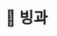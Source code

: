 # 🍧 빙과

<figure><img src="../../.gitbook/assets/제목-없음-7_0074_2022-09-01_00.18.09.png (1).png" alt=""><figcaption></figcaption></figure>

##

<div>

<figure><img src="../../.gitbook/assets/제목-없음-7_0041_2022-09-01_00.15.28.png.png" alt=""><figcaption></figcaption></figure>

 

<figure><img src="../../.gitbook/assets/제목-없음-7_0042_2022-09-01_00.15.36.png.png" alt=""><figcaption></figcaption></figure>

 

<figure><img src="../../.gitbook/assets/제목-없음-7_0043_2022-09-01_00.15.42.png.png" alt=""><figcaption></figcaption></figure>

 

<figure><img src="../../.gitbook/assets/제목-없음-7_0044_2022-09-01_00.15.46.png.png" alt=""><figcaption></figcaption></figure>

</div>

<div>

<figure><img src="../../.gitbook/assets/제목-없음-7_0045_2022-09-01_00.15.50.png.png" alt=""><figcaption></figcaption></figure>

 

<figure><img src="../../.gitbook/assets/제목-없음-7_0046_2022-09-01_00.15.54.png.png" alt=""><figcaption></figcaption></figure>

 

<figure><img src="../../.gitbook/assets/제목-없음-7_0047_2022-09-01_00.15.58.png.png" alt=""><figcaption></figcaption></figure>

 

<figure><img src="../../.gitbook/assets/제목-없음-7_0048_2022-09-01_00.16.03.png.png" alt=""><figcaption></figcaption></figure>

 

<figure><img src="../../.gitbook/assets/제목-없음-7_0049_2022-09-01_00.16.06.png.png" alt=""><figcaption></figcaption></figure>

 

<figure><img src="../../.gitbook/assets/제목-없음-7_0050_2022-09-01_00.16.12.png.png" alt=""><figcaption></figcaption></figure>

 

<figure><img src="../../.gitbook/assets/제목-없음-7_0051_2022-09-01_00.16.17.png.png" alt=""><figcaption></figcaption></figure>

 

<figure><img src="../../.gitbook/assets/제목-없음-7_0052_2022-09-01_00.16.22.png.png" alt=""><figcaption></figcaption></figure>

 

<figure><img src="../../.gitbook/assets/제목-없음-7_0053_2022-09-01_00.16.27.png.png" alt=""><figcaption></figcaption></figure>

 

<figure><img src="../../.gitbook/assets/제목-없음-7_0054_2022-09-01_00.16.32.png.png" alt=""><figcaption></figcaption></figure>

 

<figure><img src="../../.gitbook/assets/제목-없음-7_0055_2022-09-01_00.16.36.png.png" alt=""><figcaption></figcaption></figure>

 

<figure><img src="../../.gitbook/assets/제목-없음-7_0056_2022-09-01_00.16.41.png.png" alt=""><figcaption></figcaption></figure>

 

<figure><img src="../../.gitbook/assets/제목-없음-7_0057_2022-09-01_00.16.45.png.png" alt=""><figcaption></figcaption></figure>

 

<figure><img src="../../.gitbook/assets/제목-없음-7_0058_2022-09-01_00.16.49.png.png" alt=""><figcaption></figcaption></figure>

 

<figure><img src="../../.gitbook/assets/제목-없음-7_0059_2022-09-01_00.16.53.png.png" alt=""><figcaption></figcaption></figure>

 

<figure><img src="../../.gitbook/assets/제목-없음-7_0060_2022-09-01_00.16.57.png.png" alt=""><figcaption></figcaption></figure>

 

<figure><img src="../../.gitbook/assets/제목-없음-7_0061_2022-09-01_00.17.01.png.png" alt=""><figcaption></figcaption></figure>

 

<figure><img src="../../.gitbook/assets/제목-없음-7_0062_2022-09-01_00.17.04.png.png" alt=""><figcaption></figcaption></figure>

 

<figure><img src="../../.gitbook/assets/제목-없음-7_0063_2022-09-01_00.17.08.png.png" alt=""><figcaption></figcaption></figure>

 

<figure><img src="../../.gitbook/assets/제목-없음-7_0064_2022-09-01_00.17.35.png.png" alt=""><figcaption></figcaption></figure>

 

<figure><img src="../../.gitbook/assets/제목-없음-7_0065_2022-09-01_00.17.40.png.png" alt=""><figcaption></figcaption></figure>

 

<figure><img src="../../.gitbook/assets/제목-없음-7_0066_2022-09-01_00.17.44.png.png" alt=""><figcaption></figcaption></figure>

 

<figure><img src="../../.gitbook/assets/제목-없음-7_0067_2022-09-01_00.17.47.png.png" alt=""><figcaption></figcaption></figure>

 

<figure><img src="../../.gitbook/assets/제목-없음-7_0068_2022-09-01_00.17.51.png.png" alt=""><figcaption></figcaption></figure>

 

<figure><img src="../../.gitbook/assets/제목-없음-7_0069_2022-09-01_00.17.55.png.png" alt=""><figcaption></figcaption></figure>

 

<figure><img src="../../.gitbook/assets/제목-없음-7_0070_2022-09-01_00.17.58.png.png" alt=""><figcaption></figcaption></figure>

 

<figure><img src="../../.gitbook/assets/제목-없음-7_0071_2022-09-01_00.18.01.png.png" alt=""><figcaption></figcaption></figure>

</div>

<div>

<figure><img src="../../.gitbook/assets/제목-없음-7_0072_2022-09-01_00.18.04.png.png" alt=""><figcaption></figcaption></figure>

 

<figure><img src="../../.gitbook/assets/제목-없음-7_0073_2022-09-01_00.18.07.png.png" alt=""><figcaption></figcaption></figure>

</div>

